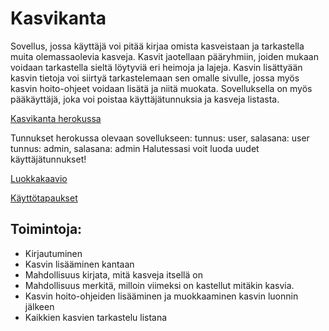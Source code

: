 # Kasvikanta
Sovellus, jossa käyttäjä voi pitää kirjaa omista kasveistaan ja tarkastella muita olemassaolevia kasveja.
Kasvit jaotellaan pääryhmiin, joiden mukaan voidaan tarkastella sieltä löytyviä eri heimoja ja lajeja. 
Kasvin lisättyään kasvin tietoja voi siirtyä tarkastelemaan sen omalle sivulle, jossa myös kasvin
hoito-ohjeet voidaan lisätä ja niitä muokata. Sovelluksella on myös pääkäyttäjä, joka voi poistaa
käyttäjätunnuksia ja kasveja listasta. 

[Kasvikanta herokussa](https://kasvikanta.herokuapp.com/)

Tunnukset herokussa olevaan sovellukseen:
tunnus: user, salasana: user
tunnus: admin, salasana: admin
Halutessasi voit luoda uudet käyttäjätunnukset!

[Luokkakaavio](https://github.com/ArttuJanhunen/Kasvikanta/blob/master/documentation/Luokkakaavio_vko2.png)

[Käyttötapaukset](https://github.com/ArttuJanhunen/Kasvikanta/blob/master/documentation/kayttotapaukset.md)

##  Toimintoja:

* Kirjautuminen  
* Kasvin lisääminen kantaan  
* Mahdollisuus kirjata, mitä kasveja itsellä on
* Mahdollisuus merkitä, milloin viimeksi on kastellut mitäkin kasvia.
* Kasvin hoito-ohjeiden lisääminen ja muokkaaminen kasvin luonnin jälkeen
* Kaikkien kasvien tarkastelu listana 
